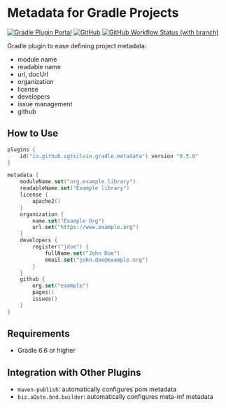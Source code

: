 # Metadata for Gradle Projects

[![Gradle Plugin Portal](https://img.shields.io/gradle-plugin-portal/v/io.github.sgtsilvio.gradle.metadata?color=brightgreen&style=for-the-badge)](https://plugins.gradle.org/plugin/io.github.sgtsilvio.gradle.metadata)
[![GitHub](https://img.shields.io/github/license/sgtsilvio/gradle-metadata?color=brightgreen&style=for-the-badge)](LICENSE)
[![GitHub Workflow Status (with branch)](https://img.shields.io/github/actions/workflow/status/sgtsilvio/gradle-metadata/check.yml?branch=master&style=for-the-badge)](https://github.com/SgtSilvio/gradle-metadata/actions/workflows/check.yml?query=branch%3Amaster)

Gradle plugin to ease defining project metadata:
- module name
- readable name
- url, docUrl
- organization
- license
- developers
- issue management
- github

## How to Use

```kotlin
plugins {
    id("io.github.sgtsilvio.gradle.metadata") version "0.5.0"
}

metadata {
    moduleName.set("org.example.library")
    readableName.set("Example library")
    license {
        apache2()
    }
    organization {
        name.set("Example Org")
        url.set("https://www.example.org")
    }
    developers {
        register("jdoe") {
            fullName.set("John Doe")
            email.set("john.doe@example.org")
        }
    }
    github {
        org.set("example")
        pages()
        issues()
    }
}
```

## Requirements

- Gradle 6.6 or higher

## Integration with Other Plugins

- `maven-publish`: automatically configures pom metadata
- `biz.aQute.bnd.builder`: automatically configures meta-inf metadata
